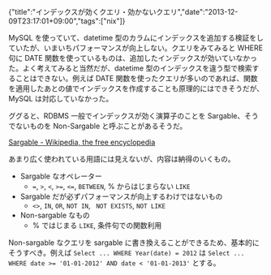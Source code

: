{"title":"インデックスが効くクエリ・効かないクエリ","date":"2013-12-09T23:17:01+09:00","tags":["nix"]}

MySQL を使っていて、datetime 型のカラムにインデックスを追加する検証をしていたが、いまいちパフォーマンスが向上しない。クエリをみてみると WHERE 句に DATE 関数を使っているものは、追加したインデックスが効いていなかった。よく考えてみると当然だが、datetime 型のインデックスを違う型で検索することはできない。例えば DATE 関数を使ったクエリが多いのであれば、関数を適用したあとの値でインデックスを作成することも原理的にはできそうだが、MySQL は対応していなかった。

ググると、RDBMS 一般でインデックスが効く演算子のことを Sargable、そうでないものを Non-Sargable と呼ぶことがあるそうだ。

[Sargable - Wikipedia, the free encyclopedia](http://en.wikipedia.org/wiki/Sargable)

あまり広く使われている用語には見えないが、内容は納得のいくもの。

- Sargable なオペレーター
  - `=`, `>`, `<`, `>=`, `<=`, `BETWEEN`, % からはじまらない `LIKE`
- Sargable だが必ずパフォーマンスが向上するわけではないもの
  - `<>`, `IN`, `OR`, `NOT IN`, ` NOT EXISTS`, `NOT LIKE`
- Non-sargable なもの
  - % ではじまる `LIKE`, 条件句での関数利用

Non-sargable なクエリを sargable に書き換えることができるため、基本的にそうすべき。例えば `Select ... WHERE Year(date) = 2012` は `Select ... WHERE date >= '01-01-2012' AND date < '01-01-2013'` とする。

